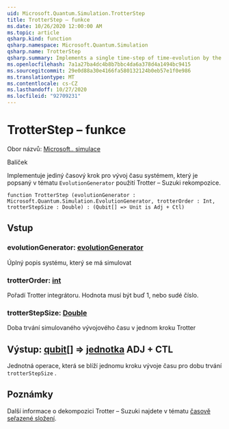 ```yaml
---
uid: Microsoft.Quantum.Simulation.TrotterStep
title: TrotterStep – funkce
ms.date: 10/26/2020 12:00:00 AM
ms.topic: article
qsharp.kind: function
qsharp.namespace: Microsoft.Quantum.Simulation
qsharp.name: TrotterStep
qsharp.summary: Implements a single time-step of time-evolution by the system described in an `EvolutionGenerator` using a Trotter–Suzuki decomposition.
ms.openlocfilehash: 7a1a27ba4dc4b8b7bbc4da6a378d4a1494bc9415
ms.sourcegitcommit: 29e0d88a30e4166fa580132124b0eb57e1f0e986
ms.translationtype: MT
ms.contentlocale: cs-CZ
ms.lasthandoff: 10/27/2020
ms.locfileid: "92709231"
---
```

# <a name="trotterstep-function"></a>TrotterStep – funkce

Obor názvů: [Microsoft.. simulace](xref:Microsoft.Quantum.Simulation)

Balíček [](https://nuget.org/packages/)


Implementuje jediný časový krok pro vývoj času systémem, který je popsaný v tématu `EvolutionGenerator` použití Trotter – Suzuki rekompozice.

```qsharp
function TrotterStep (evolutionGenerator : Microsoft.Quantum.Simulation.EvolutionGenerator, trotterOrder : Int, trotterStepSize : Double) : (Qubit[] => Unit is Adj + Ctl)
```


## <a name="input"></a>Vstup

### <a name="evolutiongenerator--evolutiongenerator"></a>evolutionGenerator: [evolutionGenerator](xref:Microsoft.Quantum.Simulation.EvolutionGenerator)

Úplný popis systému, který se má simulovat


### <a name="trotterorder--int"></a>trotterOrder: [int](xref:microsoft.quantum.lang-ref.int)

Pořadí Trotter integrátoru. Hodnota musí být buď 1, nebo sudé číslo.


### <a name="trotterstepsize--double"></a>trotterStepSize: [Double](xref:microsoft.quantum.lang-ref.double)

Doba trvání simulovaného vývojového času v jednom kroku Trotter



## <a name="output--qubit--unit-adj--ctl"></a>Výstup: [qubit](xref:microsoft.quantum.lang-ref.qubit)[] => [jednotka](xref:microsoft.quantum.lang-ref.unit) ADJ + CTL

Jednotná operace, která se blíží jednomu kroku vývoje času pro dobu trvání `trotterStepSize` .

## <a name="remarks"></a>Poznámky

Další informace o dekompozici Trotter – Suzuki najdete v tématu [časově seřazené složení](/quantum/libraries/control-flow#time-ordered-composition).